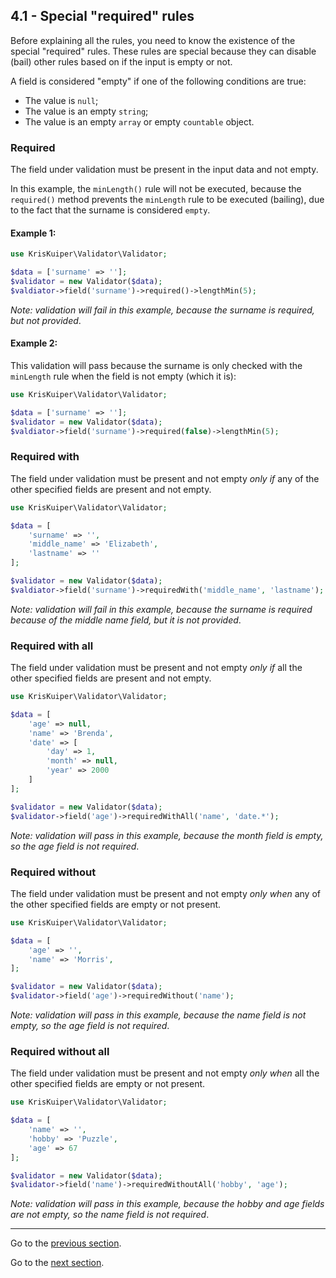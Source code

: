 ## 4.1 - Special "required" rules

Before explaining all the rules, you need to know the existence of the special "required" rules. These rules are special because they can disable (bail) other rules based on if the input is empty or not.

A field is considered "empty" if one of the following conditions are true:

- The value is `null`;
- The value is an empty `string`;
- The value is an empty `array` or empty `countable` object.



### Required

The field under validation must be present in the input data and not empty.

In this example, the `minLength()` rule will not be executed, because the `required()` method prevents the `minLength` rule to be executed (bailing), due to the fact that the surname is considered `empty`.



#### Example 1:

```php
use KrisKuiper\Validator\Validator;

$data = ['surname' => ''];
$validator = new Validator($data);
$valdiator->field('surname')->required()->lengthMin(5);
```

*Note: validation will fail in this example, because the surname is required, but not provided*.



#### Example 2:

This validation will pass because the surname is only checked with the `minLength` rule when the field is not empty (which it is):

```php
use KrisKuiper\Validator\Validator;

$data = ['surname' => ''];
$validator = new Validator($data);
$valdiator->field('surname')->required(false)->lengthMin(5);
```



### Required with

The field under validation must be present and not empty *only if* any of the other specified fields are present and not empty.

```php
use KrisKuiper\Validator\Validator;

$data = [
    'surname' => '', 
    'middle_name' => 'Elizabeth', 
    'lastname' => ''
];

$validator = new Validator($data);
$valdiator->field('surname')->requiredWith('middle_name', 'lastname');
```

*Note: validation will fail in this example, because the surname is required because of the middle name field, but it is not provided*.



### Required with all

The field under validation must be present and not empty *only if* all the other specified fields are present and not empty.

```php
use KrisKuiper\Validator\Validator;

$data = [
    'age' => null,
    'name' => 'Brenda',
    'date' => [
        'day' => 1,
        'month' => null,
        'year' => 2000
    ]
];

$validator = new Validator($data);
$validator->field('age')->requiredWithAll('name', 'date.*');
```

*Note: validation will pass in this example, because the month field is empty, so the age field is not required*.



### Required without

The field under validation must be present and not empty *only when* any of the other specified fields are empty or not present.

```php
use KrisKuiper\Validator\Validator;

$data = [
    'age' => '',
    'name' => 'Morris',
];

$validator = new Validator($data);
$validator->field('age')->requiredWithout('name');
```

*Note: validation will pass in this example, because the name field is not empty, so the age field is not required*.



### Required without all

The field under validation must be present and not empty *only when* all the other specified fields are empty or not present.

```php
use KrisKuiper\Validator\Validator;

$data = [
    'name' => '',
    'hobby' => 'Puzzle',
    'age' => 67
];

$validator = new Validator($data);
$validator->field('name')->requiredWithoutAll('hobby', 'age');
```

*Note: validation will pass in this example, because the hobby and age fields are not empty, so the name field is not required*.


---------------

Go to the [previous section](/docs/03%20-%20Execute%20validation/3.2%20-%20Execute%20validation.md).

Go to the [next section](/docs/04%20-%20Validation%20rules/4.2%20-%20Rules.md).